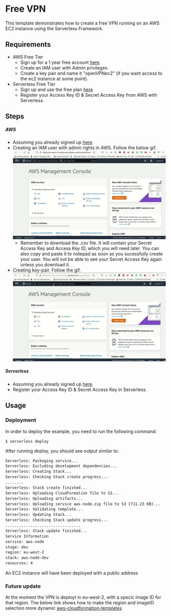 <!--
title: 'AWS NodeJS Example'
description: 'This template demonstrates how to deploy a NodeJS function running on AWS Lambda using the traditional Serverless Framework.'
layout: Doc
framework: v2
platform: AWS
language: nodeJS
priority: 1
authorLink: 'https://github.com/serverless'
authorName: 'Serverless, inc.'
authorAvatar: 'https://avatars1.githubusercontent.com/u/13742415?s=200&v=4'
-->


# Free VPN

This template demonstrates how to create a free VPN running on an AWS EC2 instance using the Serverless Framework.

## Requirements

- AWS Free Tier
  - Sign up for a 1 year free account [here](https://aws.amazon.com/free/?all-free-tier.sort-by=item.additionalFields.SortRank&all-free-tier.sort-order=asc&awsf.Free%20Tier%20Types=*all&awsf.Free%20Tier%20Categories=*all).
  - Create an IAM user with Admin privileges.
  - Create a key pair and name it "openVPNec2" (if you want access to the ec2 instance at some point).
- Serverless Free Tier 
  - Sign up and use the free plan [here](https://www.serverless.com/pricing)
  - Register your Access Key ID & Secret Access Key from AWS with Serverless.

## Steps

##### AWS
- Assuming you already signed up  [here](https://aws.amazon.com/free/?all-free-tier.sort-by=item.additionalFields.SortRank&all-free-tier.sort-order=asc&awsf.Free%20Tier%20Types=*all&awsf.Free%20Tier%20Categories=*all).
- Creating an IAM user with admin rights in AWS. Follow the below gif.
![](https://raw.githubusercontent.com/luchaoo7/free-vpn/master/images/creating-iam-user.gif)
  - Remember to download the .csv file. It will contain your Secret Access Key and Access Key ID, which you will need later. You can also copy and paste it to notepad as soon as you sucessfully create your user. You will not be able to see your Secret Access Key again unless you download it. 
.
- Creating key-pair. Follow the gif.
![](https://raw.githubusercontent.com/luchaoo7/free-vpn/master/images/create-key-pair.gif)

##### Serverless
- Assuming you already signed up [here](https://www.serverless.com/pricing). 
- Register your Access Key ID & Secret Access Key in  Serverless.

## Usage

### Deployment

In order to deploy the example, you need to run the following command:

```
$ serverless deploy
```

After running deploy, you should see output similar to:

```bash
Serverless: Packaging service...
Serverless: Excluding development dependencies...
Serverless: Creating Stack...
Serverless: Checking Stack create progress...
........
Serverless: Stack create finished...
Serverless: Uploading CloudFormation file to S3...
Serverless: Uploading artifacts...
Serverless: Uploading service aws-node.zip file to S3 (711.23 KB)...
Serverless: Validating template...
Serverless: Updating Stack...
Serverless: Checking Stack update progress...
.................................
Serverless: Stack update finished...
Service Information
service: aws-node
stage: dev
region: eu-west-2
stack: aws-node-dev
resources: 4
```

An EC2 instance will have been deployed with a public address

### Future update

At the moment the VPN is deployt in eu-west-2, with a specic image ID for that region.
The below link shows how to make the region and imageID selection more dynamic
[aws-cloudformation-templates](https://github.com/awslabs/aws-cloudformation-templates/blob/master/aws/solutions/OperatingSystems/ubuntu20.04LTS_cfn-hup.cfn.yaml)